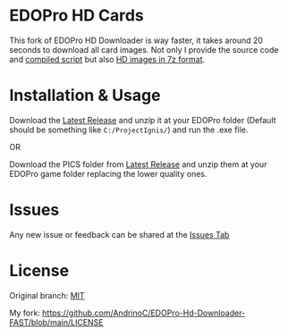 # EDOPro HD Cards

This fork of EDOPro HD Downloader is way faster, it takes around 20 seconds to download all card images.
Not only I provide the source code and [compiled script](https://github.com/AndrinoC/EDOPro-HD-Cards/releases/download/1.2.0/EDOProHDDownloader.exe) but also [HD images in 7z format](https://github.com/AndrinoC/EDOPro-HD-Cards/releases/download/1.2.0/pics.7z). 

# Installation & Usage

Download the [Latest Release](https://github.com/AndrinoC/EDOPro-HD-Cards/releases) and unzip it at your EDOPro folder (Default should be something like `C:/ProjectIgnis/`) and run the .exe file.

OR

Download the PICS folder from [Latest Release](https://github.com/AndrinoC/EDOPro-HD-Cards/releases) and unzip them at your EDOPro game folder replacing the lower quality ones.

# Issues

Any new issue or feedback can be shared at the [Issues Tab](https://github.com/AndrinoC/EDOPro-HD-Cards/issues)

# License

Original branch:
[MIT](https://douglas-sebastian.mit-license.org)

My fork:
https://github.com/AndrinoC/EDOPro-Hd-Downloader-FAST/blob/main/LICENSE
